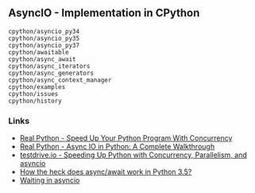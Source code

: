 ## AsyncIO - Implementation in CPython

```{toctree}
cpython/asyncio_py34
cpython/asyncio_py35
cpython/asyncio_py37
cpython/awaitable
cpython/async_await
cpython/async_iterators
cpython/async_generators
cpython/async_context_manager
cpython/examples
cpython/issues
cpython/history
```

### Links

* [Real Python - Speed Up Your Python Program With Concurrency](https://realpython.com/python-concurrency/)
* [Real Python - Async IO in Python: A Complete Walkthrough](https://realpython.com/async-io-python/)
* [testdrive.io - Speeding Up Python with Concurrency, Parallelism, and asyncio](https://testdriven.io/blog/concurrency-parallelism-asyncio/)
* [How the heck does async/await work in Python 3.5?](https://snarky.ca/how-the-heck-does-async-await-work-in-python-3-5/)
* [Waiting in asyncio](https://hynek.me/articles/waiting-in-asyncio/)
